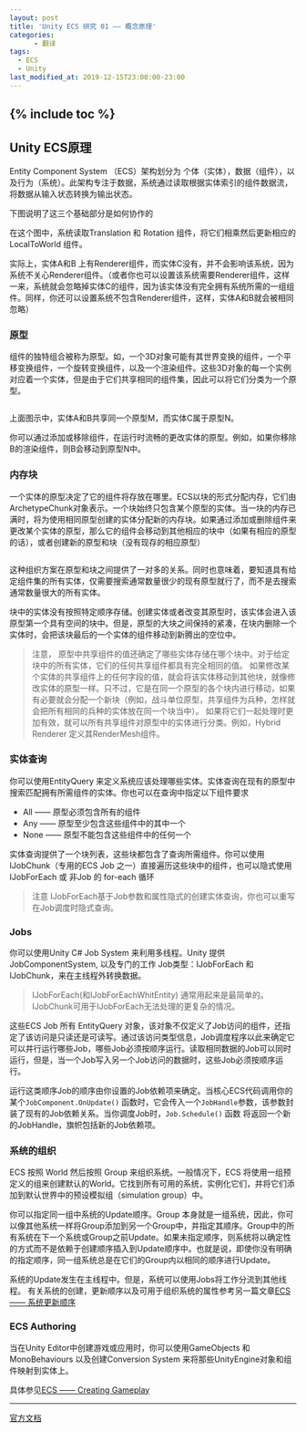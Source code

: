 ```yaml
---
layout: post
title: 'Unity ECS 研究 01 —— 概念原理'
categories:
      - 翻译
tags:
  - ECS
  - Unity
last_modified_at: 2019-12-15T23:00:00-23:00
---
```

{% include toc %}
---
## Unity ECS原理
Entity Component System （ECS）架构划分为 个体（实体），数据（组件），以及行为（系统）。此架构专注于数据，系统通过读取根据实体索引的组件数据流，将数据从输入状态转换为输出状态。

下图说明了这三个基础部分是如何协作的
<img src="https://docs.unity3d.com/Packages/com.unity.entities@0.3/manual/images/ECSBlockDiagram.png" class="align-center" alt="">

在这个图中，系统读取Translation 和 Rotation 组件，将它们相乘然后更新相应的LocalToWorld 组件。

实际上，实体A和B 上有Renderer组件，而实体C没有，并不会影响该系统，因为系统不关心Renderer组件。（或者你也可以设置该系统需要Renderer组件，这样一来，系统就会忽略掉实体C的组件，因为该实体没有完全拥有系统所需的一组组件。同样，你还可以设置系统不包含Renderer组件，这样，实体A和B就会被相同忽略）

### 原型
组件的独特组合被称为原型。如，一个3D对象可能有其世界变换的组件，一个平移变换组件，一个旋转变换组件，以及一个渲染组件。这些3D对象的每一个实例对应着一个实体，但是由于它们共享相同的组件集，因此可以将它们分类为一个原型。

<img src="https://docs.unity3d.com/Packages/com.unity.entities@0.3/manual/images/ArchetypeDiagram.png" class="align-center" alt="">

上面图示中，实体A和B共享同一个原型M，而实体C属于原型N。

你可以通过添加或移除组件，在运行时流畅的更改实体的原型。例如，如果你移除B的渲染组件，则B会移动到原型N中。

### 内存块
一个实体的原型决定了它的组件将存放在哪里。ECS以块的形式分配内存，它们由ArchetypeChunk对象表示。一个块始终只包含某个原型的实体。当一块的内存已满时，将为使用相同原型创建的实体分配新的内存块。如果通过添加或删除组件来更改某个实体的原型，那么它的组件会移动到其他相应的块中（如果有相应的原型的话），或者创建新的原型和块（没有现存的相应原型）

<img src="https://docs.unity3d.com/Packages/com.unity.entities@0.3/manual/images/ArchetypeChunkDiagram.png" class="align-center" alt="">

这种组织方案在原型和块之间提供了一对多的关系。同时也意味着，要知道具有给定组件集的所有实体，仅需要搜索通常数量很少的现有原型就行了，而不是去搜索通常数量很大的所有实体。

块中的实体没有按照特定顺序存储。创建实体或者改变其原型时，该实体会进入该原型第一个具有空间的块中。但是，原型的大块之间保持的紧凑，在块内删除一个实体时，会把该块最后的一个实体的组件移动到新腾出的空位中。

>注意，
原型中共享组件的值还确定了哪些实体存储在哪个块中。对于给定块中的所有实体，它们的任何共享组件都具有完全相同的值。
如果修改某个实体的共享组件上的任何字段的值，就会将该实体移动到其他块，就像修改实体的原型一样。只不过，它是在同一个原型的各个块内进行移动，如果有必要就会分配一个新块（例如，战斗单位原型，共享组件为兵种，怎样就会把所有相同的兵种的实体放在同一个块当中）。
如果将它们一起处理时更加有效，就可以所有共享组件对原型中的实体进行分类。例如，Hybrid Renderer 定义其RenderMesh组件。

### 实体查询
你可以使用EntityQuery 来定义系统应该处理哪些实体。实体查询在现有的原型中搜索匹配拥有所需组件的实体。你也可以在查询中指定以下组件要求
- All —— 原型必须包含所有的组件
- Any —— 原型至少包含这些组件中的其中一个
- None —— 原型不能包含这些组件中的任何一个

实体查询提供了一个块列表，这些块都包含了查询所需组件。你可以使用IJobChunk（专用的ECS Job 之一）直接遍历这些块中的组件，也可以隐式使用IJobForEach 或 非Job 的 for-each 循环

>注意
IJobForEach基于Job参数和属性隐式的创建实体查询，你也可以重写在Job调度时隐式查询。

### Jobs

你可以使用Unity C# Job System 来利用多线程。Unity 提供 JobComponentSystem, 以及专门的工作 Job类型：IJobForEach 和 IJobChunk，来在主线程外转换数据。
>IJobForEach(和IJobForEachWhitEntity) 通常用起来是最简单的。
IJobChunk可用于IJobForEach无法处理的更复杂的情况。

这些ECS Job 所有 EntityQuery 对象，该对象不仅定义了Job访问的组件，还指定了该访问是只读还是可读写。通过该访问类型信息，Job调度程序以此来确定它可以并行运行哪些Job，哪些Job必须按顺序运行。读取相同数据的Job可以同时运行，但是，当一个Job写入另一个Job访问的数据时，这些Job必须按顺序运行。

运行这类顺序Job的顺序由你设置的Job依赖项来确定。当核心ECS代码调用你的某个`JobComponent.OnUpdate()` 函数时，它会传入一个`JobHandle`参数，该参数封装了现有的Job依赖关系。当你调度Job时，`Job.Schedule()` 函数 将返回一个新的JobHandle，旗帜包括新的Job依赖项。

### 系统的组织
ECS 按照 World 然后按照 Group 来组织系统。一般情况下，ECS 将使用一组预定义的组来创建默认的World。它找到所有可用的系统，实例化它们，并将它们添加到默认世界中的预设模拟组（simulation group）中。

你可以指定同一组中系统的Update顺序。Group 本身就是一组系统，因此，你可以像其他系统一样将Group添加到另一个Group中，并指定其顺序。Group中的所有系统在下一个系统或Group之前Update。如果未指定顺序，则系统将以确定性的方式而不是依赖于创建顺序插入到Update顺序中。也就是说，即使你没有明确的指定顺序，同一组系统总是在它们的Group内以相同的顺序进行Update。

系统的Update发生在主线程中。但是，系统可以使用Jobs将工作分流到其他线程。
有关系统的创建，更新顺序以及可用于组织系统的属性参考另一篇文章[ECS —— 系统更新顺序]()

### ECS Authoring

当在Unity Editor中创建游戏或应用时，你可以使用GameObjects 和 MonoBehaviours 以及创建Conversion System 来将那些UnityEngine对象和组件映射到实体上。

具体参见[ECS —— Creating Gameplay]()


-----
[官方文档](https://docs.unity3d.com/Packages/com.unity.entities@0.3/manual/index.html)
